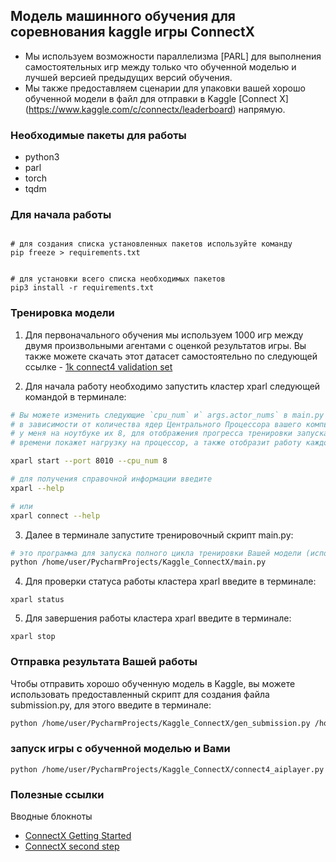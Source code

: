 ##  Модель машинного обучения для соревнования kaggle игры ConnectX

- Мы используем возможности параллелизма [PARL] для выполнения самостоятельных игр между только что обученной 
  моделью и лучшей версией предыдущих версий обучения.
- Мы также предоставляем сценарии для упаковки вашей хорошо обученной модели в файл для отправки в Kaggle [Connect X]
  (https://www.kaggle.com/c/connectx/leaderboard) напрямую.

### Необходимые пакеты для работы 
- python3
- parl
- torch
- tqdm

### Для начала работы


```commandline

# для создания списка установленных пакетов используйте команду
pip freeze > requirements.txt


# для установки всего списка необходимых пакетов
pip3 install -r requirements.txt
```


### Тренировка модели
1. Для первоначального обучения мы используем 1000 игр между двумя произвольными агентами с оценкой результатов игры.
   Вы также можете скачать этот датасет самостоятельно  по следующей ссылке - [1k connect4 validation 
   set](https://www.kaggle.com/petercnudde/1k-connect4-validation-set) 

2. Для начала работу необходимо запустить кластер xparl следующей командой в терминале:
```bash
# Вы можете изменить следующие `cpu_num` и` args.actor_nums` в main.py
# в зависимости от количества ядер Центрального Процессора вашего компьютера.
# у меня на ноутбуке их 8, для отображения прогресса тренировки запускаем веб-интерфейс, он в режиме реального 
# времени покажет нагрузку на процессор, а также отобразит работу каждого агента (ядра Вашего ЦП)

xparl start --port 8010 --cpu_num 8

# для получения справочной информации введите
xparl --help

# или
xparl connect --help
```

3. Далее в терминале запустите тренировочный скрипт main.py:
```bash
# это программа для запуска полного цикла тренировки Вашей модели (использует метод обучения с подкреплением)
python /home/user/PycharmProjects/Kaggle_ConnectX/main.py
```

4. Для проверки статуса работы кластера xparl введите в терминале:
```commandline
xparl status
```

5. Для завершения работы кластера xparl введите в терминале:
```commandline
xparl stop
```

### Отправка результата Вашей работы
Чтобы отправить хорошо обученную модель в Kaggle, вы можете использовать предоставленный скрипт для создания 
файла submission.py, для этого введите в терминале:
```bash
python /home/user/PycharmProjects/Kaggle_ConnectX/gen_submission.py /home/user/PycharmProjects/Kaggle_ConnectX/saved_model/best.pth.tar
```

### запуск игры с обученной моделью и Вами
```commandline
python /home/user/PycharmProjects/Kaggle_ConnectX/connect4_aiplayer.py
```

### Полезные ссылки
Вводные блокноты
- [ConnectX Getting Started](https://www.kaggle.com/andrej0marinchenko/connectx-getting-started)
- [СonnectX second step](https://www.kaggle.com/andrej0marinchenko/onnectx-second-step)
